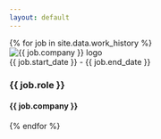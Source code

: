 ```yaml
---
layout: default
---
```


<div class="timeline">
  {% for job in site.data.work_history %}
  <div class="timeline-item">
    <div class="timeline-date">
      <img src="{{ job.logo }}" alt="{{ job.company }} logo" class="company-logo">
    </div>
    <div class="timeline-content">
      <div class="details">
        <span>{{ job.start_date }}</span> - <span>{{ job.end_date }}</span>
        <h3>{{ job.role }}</h3>
        <h4>{{ job.company }}</h4>
        <!-- <p>{{ job.description }}</p> -->
      </div>
    </div>
  </div>
  {% endfor %}
</div>